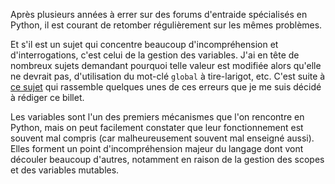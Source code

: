 Après plusieurs années à errer sur des forums d'entraide spécialisés en Python, il est courant de retomber régulièrement sur les mêmes problèmes.

Et s'il est un sujet qui concentre beaucoup d'incompréhension et d'interrogations, c'est celui de la gestion des variables.
J'ai en tête de nombreux sujets demandant pourquoi telle valeur est modifiée alors qu'elle ne devrait pas, d'utilisation du mot-clé `global` à tire-larigot, etc. C'est suite à [ce sujet](https://openclassrooms.com/forum/sujet/fonctionnement-des-decorateurs-python) qui rassemble quelques unes de ces erreurs que je me suis décidé à rédiger ce billet.

Les variables sont l'un des premiers mécanismes que l'on rencontre en Python, mais on peut facilement constater que leur fonctionnement est souvent mal compris (car malheureusement souvent mal enseigné aussi).
Elles forment un point d'incompréhension majeur du langage dont vont découler beaucoup d'autres, notamment en raison de la gestion des scopes et des variables mutables.